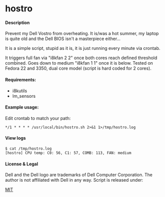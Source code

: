 # hostro




#### Description

Prevent my Dell Vostro from overheating. It is/was a hot summer, my laptop is quite old and
the Dell BIOS isn't a masterpiece either...

It is a simple script, stupid as it is, it is just running every minute via crontab.  

It triggers full fan via "i8kfan 2 2" once both cores reach defined threshold combined.
Goes down to medium "i8kfan 1 1" once it is below.
Tested on Fedora 22 and 3350, dual core model (script is hard coded for 2 cores).


#### Requirements:

- i8kutils
- lm_sensors


#### Example usage:

Edit crontab to match your path:
```
*/1 * * * * /usr/local/bin/hostro.sh 2>&1 1>/tmp/hostro.log
```


#### View logs

```
$ cat /tmp/hostro.log 
[hostro] CPU temp: C0: 56, C1: 57, COMB: 113, FAN: medium
```


#### License & Legal

Dell and the Dell logo are trademarks of Dell Computer Corporation. The author is not affiliated with Dell in any way.
Script is released under:

[MIT](https://www.tldrlegal.com/l/mit)


